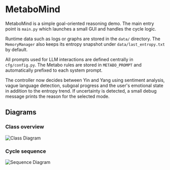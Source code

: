 # MetaboMind

MetaboMind is a simple goal-oriented reasoning demo. The main entry point is
`main.py` which launches a small GUI and handles the cycle logic.

Runtime data such as logs or graphs are stored in the `data/` directory.
The `MemoryManager` also keeps its entropy snapshot under
`data/last_entropy.txt` by default.

All prompts used for LLM interactions are defined centrally in `cfg/config.py`.
The Metabo rules are stored in `METABO_PROMPT` and automatically prefixed to
each system prompt.

The controller now decides between Yin and Yang using sentiment analysis,
vague language detection, subgoal progress and the user's emotional state in
addition to the entropy trend. If uncertainty is detected, a small debug message
prints the reason for the selected mode.

## Diagrams

### Class overview

![Class Diagram](https://www.plantuml.com/plantuml/png/dZLBqsIwEEX3_YosFfUH3kIEeYigPBA3rso0GdtgOpHJFOzf24pVk1d3l3tvJpNDVkGApaldph2EoPZgaZAoUPh1qx0-nY0HtweCEvnVqT23sbclQRLracNwrZ7mAc8Ode_-UmlpmHiEi0TGydIJqPxjXWEQBvGcjXjqR80Mamswr73BSY3CVoe5ErzJXIWmyI0nnH4_WzRlfmVLMvlWyisbOtV2cteprEejFotlBOZDP7JPRGkWw0rTf4TSwhiaaOSjldB_Ax5ZIQmj3YfHjt26QjL9l7kD)

### Cycle sequence

![Sequence Diagram](https://www.plantuml.com/plantuml/png/hZJBawMhEIXv_oohp82h_QF7KIFSeloKgR5ykolOjeCOorOl---rOaTZZGlu8t7z8zm6K4JZpjEoNBIzfBbKKlXJG5-QBTYjen5O8wawwFDXC3cgwWN8nU2ghf4eMQzI6G5oA40xz2vOnr4CGfGR39h5XuIOng_I7iObExXJWJuq1hSeXs6devCcJgGhH1FNOBt_3XrIE-vxLGjTlK5Ft-oq07asnNODJeMt6TFa6ioie1O2aiX5D-A4OZ2yZ-nujryaVA-ORLsq3McWg-uhMKZyiiu82zk2KFNtQjpfrId8tFbXm6ZAUh6XwW_SVVojXx4oU5mCqB2xbb_tFw==)

